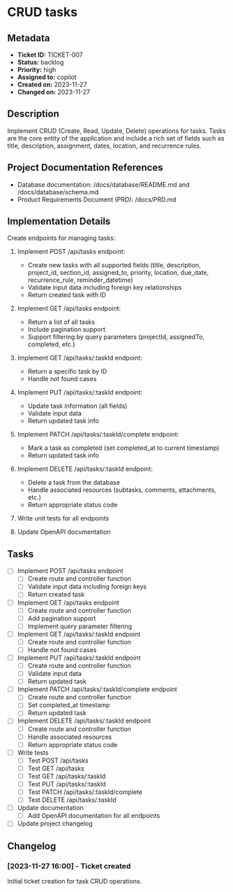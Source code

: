# CRUD tasks

## Metadata
* **Ticket ID:** TICKET-007
* **Status:** backlog
* **Priority:** high
* **Assigned to:** copilot
* **Created on:** 2023-11-27
* **Changed on:** 2023-11-27

## Description
Implement CRUD (Create, Read, Update, Delete) operations for tasks. Tasks are the core entity of the application and include a rich set of fields such as title, description, assignment, dates, location, and recurrence rules.

## Project Documentation References
* Database documentation: /docs/database/README.md and /docs/database/schema.md
* Product Requirements Document (PRD): /docs/PRD.md

## Implementation Details
Create endpoints for managing tasks:

1. Implement POST /api/tasks endpoint:
   - Create new tasks with all supported fields (title, description, project_id, section_id, assigned_to, priority, location, due_date, recurrence_rule, reminder_datetime)
   - Validate input data including foreign key relationships
   - Return created task with ID

2. Implement GET /api/tasks endpoint:
   - Return a list of all tasks
   - Include pagination support
   - Support filtering by query parameters (projectId, assignedTo, completed, etc.)

3. Implement GET /api/tasks/:taskId endpoint:
   - Return a specific task by ID
   - Handle not found cases

4. Implement PUT /api/tasks/:taskId endpoint:
   - Update task information (all fields)
   - Validate input data
   - Return updated task info

5. Implement PATCH /api/tasks/:taskId/complete endpoint:
   - Mark a task as completed (set completed_at to current timestamp)
   - Return updated task info

6. Implement DELETE /api/tasks/:taskId endpoint:
   - Delete a task from the database
   - Handle associated resources (subtasks, comments, attachments, etc.)
   - Return appropriate status code

7. Write unit tests for all endpoints

8. Update OpenAPI documentation

## Tasks
- [ ] Implement POST /api/tasks endpoint
  - [ ] Create route and controller function
  - [ ] Validate input data including foreign keys
  - [ ] Return created task
- [ ] Implement GET /api/tasks endpoint
  - [ ] Create route and controller function
  - [ ] Add pagination support
  - [ ] Implement query parameter filtering
- [ ] Implement GET /api/tasks/:taskId endpoint
  - [ ] Create route and controller function
  - [ ] Handle not found cases
- [ ] Implement PUT /api/tasks/:taskId endpoint
  - [ ] Create route and controller function
  - [ ] Validate input data
  - [ ] Return updated task
- [ ] Implement PATCH /api/tasks/:taskId/complete endpoint
  - [ ] Create route and controller function
  - [ ] Set completed_at timestamp
  - [ ] Return updated task
- [ ] Implement DELETE /api/tasks/:taskId endpoint
  - [ ] Create route and controller function
  - [ ] Handle associated resources
  - [ ] Return appropriate status code
- [ ] Write tests
  - [ ] Test POST /api/tasks
  - [ ] Test GET /api/tasks
  - [ ] Test GET /api/tasks/:taskId
  - [ ] Test PUT /api/tasks/:taskId
  - [ ] Test PATCH /api/tasks/:taskId/complete
  - [ ] Test DELETE /api/tasks/:taskId
- [ ] Update documentation
  - [ ] Add OpenAPI documentation for all endpoints
- [ ] Update project changelog

## Changelog
### [2023-11-27 16:00] - Ticket created
Initial ticket creation for task CRUD operations.

